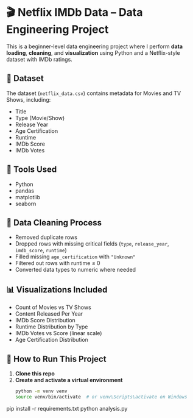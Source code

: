 # 🎬 Netflix IMDb Data – Data Engineering Project

This is a beginner-level data engineering project where I perform **data loading**, **cleaning**, and **visualization** using Python and a Netflix-style dataset with IMDb ratings.

## 📁 Dataset

The dataset (`netflix_data.csv`) contains metadata for Movies and TV Shows, including:

- Title
- Type (Movie/Show)
- Release Year
- Age Certification
- Runtime
- IMDb Score
- IMDb Votes

## 🔧 Tools Used

- Python
- pandas
- matplotlib
- seaborn

## 🧹 Data Cleaning Process

- Removed duplicate rows
- Dropped rows with missing critical fields (`type`, `release_year`, `imdb_score`, `runtime`)
- Filled missing `age_certification` with `"Unknown"`
- Filtered out rows with runtime ≤ 0
- Converted data types to numeric where needed

## 📊 Visualizations Included

- Count of Movies vs TV Shows
- Content Released Per Year
- IMDb Score Distribution
- Runtime Distribution by Type
- IMDb Votes vs Score (linear scale)
- Age Certification Distribution

## 🏁 How to Run This Project

1. **Clone this repo**
2. **Create and activate a virtual environment**
   ```bash
   python -m venv venv
   source venv/bin/activate  # or venv\Scripts\activate on Windows
pip install -r requirements.txt
python analysis.py
